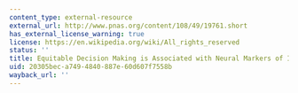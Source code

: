 ```yaml
---
content_type: external-resource
external_url: http://www.pnas.org/content/108/49/19761.short
has_external_license_warning: true
license: https://en.wikipedia.org/wiki/All_rights_reserved
status: ''
title: Equitable Decision Making is Associated with Neural Markers of Intrinsic Value
uid: 20305bec-a749-4840-887e-60d607f7558b
wayback_url: ''
---
```

